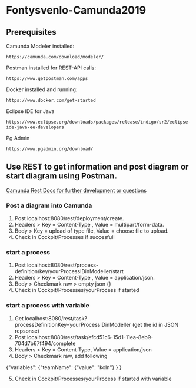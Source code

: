 # Fontysvenlo-Camunda2019

## Prerequisites

Camunda Modeler installed:

    https://camunda.com/download/modeler/

Postman installed for REST-API calls:

    https://www.getpostman.com/apps

Docker installed and running:

    https://www.docker.com/get-started

Eclipse IDE for Java
	
	https://www.eclipse.org/downloads/packages/release/indigo/sr2/eclipse-ide-java-ee-developers

Pg Admin

	https://www.pgadmin.org/download/

## Use REST to get information and post diagram or start diagram using Postman.
[Camunda Rest Docs for further development or questions](https://docs.camunda.org/manual/7.10/reference/rest/)
### Post a diagram into Camunda

1. Post localhost:8080/rest/deployment/create.
2. Headers > Key = Content-Type , Value = multipart/form-data.
3. Body > Key = upload of type file, Value = choose file to upload.
4. Check in Cockpit/Processes if succesfull

### start a process

1. Post localhost:8080/rest/process-definition/key/yourProcessIDinModeller/start
2. Headers > Key = Content-Type , Value = application/json.
3. Body > Checkmark raw > empty json {}
4. Check in Cockpit/Processes/yourProcess if started

### start a process with variable

1. Get localhost:8080/rest/task?processDefinitionKey=yourProcessIDinModeller (get the id in JSON repsonse)
2. Post localhost:8080/rest/task/efcd51c6-15d1-11ea-8eb9-704d7b67f494/complete
3. Headers > Key = Content-Type, Value = application/json
4. Body > Checkmark raw, add following

{"variables":
    {"teamName": {"value": "koln"}
    }
}

5. Check in Cockpit/Processes/yourProcess if started with variable
